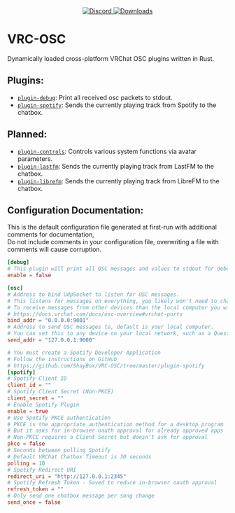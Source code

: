 <div align="center">
  <a href="https://discord.shaybox.com">
    <img alt="Discord" src="https://img.shields.io/discord/824865729445888041?color=404eed&label=Discord&logo=Discord&logoColor=FFFFFF">
  </a>
  <a href="https://github.com/shaybox/vrc-osc/releases/latest">
    <img alt="Downloads" src="https://img.shields.io/github/downloads/shaybox/vrc-osc/total?color=3fb950&label=Downloads&logo=github&logoColor=FFFFFF">
  </a>
</div>

# VRC-OSC

Dynamically loaded cross-platform VRChat OSC plugins written in Rust.

## Plugins:
- [`plugin-debug`](/plugin-debug): Print all received osc packets to stdout.
- [`plugin-spotify`](/plugin-spotify): Sends the currently playing track from Spotify to the chatbox.

## Planned:
- [`plugin-controls`](/plugin-controls): Controls various system functions via avatar parameters.
- [`plugin-lastfm`](/plugin-lastfm): Sends the currently playing track from LastFM to the chatbox.
- [`plugin-librefm`](/plugin-librefm): Sends the currently playing track from LibreFM to the chatbox.

## Configuration Documentation:
This is the default configuration file generated at first-run with additional comments for documentation,  
Do not include comments in your configuration file, overwriting a file with comments will cause corruption.  
```toml
[debug]
# This plugin will print all OSC messages and values to stdout for debugging.
enable = false

[osc]
# Address to bind UdpSocket to listen for OSC messages.
# This listens for messages on everything, you likely won't need to change this setting.
# To receive messages from other devices than the local computer you will need to set a parameter.
# https://docs.vrchat.com/docs/osc-overview#vrchat-ports
bind_addr = "0.0.0.0:9001"
# Address to send OSC messages to, default is your local computer.
# You can set this to any device on your local network, such as a Quest.
send_addr = "127.0.0.1:9000"

# You must create a Spotify Developer Application
# Follow the instructions on GitHub
# https://github.com/ShayBox/VRC-OSC/tree/master/plugin-spotify
[spotify]
# Spotify Client ID
client_id = ""
# Spotify Client Secret (Non-PKCE)
client_secret = ""
# Enable Spotify Plugin
enable = true
# Use Spotify PKCE authentication
# PKCE is the appropriate authentication method for a desktop program
# But it asks for in-browser oauth approval for already approved apps
# Non-PKCE requires a Client Secret but doesn't ask for approval
pkce = false
# Seconds between polling Spotify
# Default VRChat Chatbox Timeout is 30 seconds
polling = 10
# Spotify Redirect URI
redirect_uri = "http://127.0.0.1:2345"
# Spotify Refresh Token - Saved to reduce in-browser oauth approval
refresh_token = ""
# Only send one chatbox message per song change
send_once = false
```